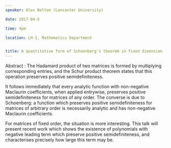```yaml
---
speaker: Alex Belton (Lancaster University)

date: 2017-04-5

time: 4pm

location: LH-1, Mathematics Department


title: A quantitative form of Schoenberg's theorem in fixed dimension (Joint work with D. Guillot, A. Khare and M. Putinar)
---
```


Abstract : The Hadamard product of two matrices is formed by multiplying
corresponding entries, and the Schur product theorem states that
this operation preserves positive semidefiniteness.

It follows immediately that every analytic function with non-negative
Maclaurin coefficients, when applied entrywise, preserves positive
semidefiniteness for matrices of any order. The converse is due to
Schoenberg: a function which preserves positive semidefiniteness for
matrices of arbitrary order is necessarily analytic and has non-negative
Maclaurin coefficients.

For matrices of fixed order, the situation is more interesting. This talk
will present recent work which shows the existence of polynomials with
negative leading term which preserve positive semidefiniteness, and
characterises precisely how large this term may be.
